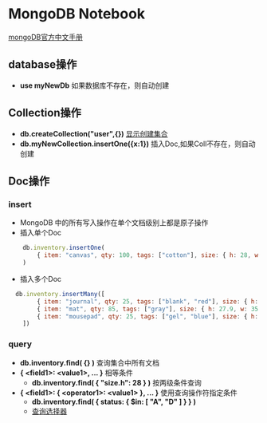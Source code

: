# MongoDB Notebook

[mongoDB官方中文手册](https://docs.mongoing.com/)

## database操作

+ **use myNewDb** 如果数据库不存在，则自动创建

## Collection操作

+ **db.createCollection("user",{})**  [显示创建集合](https://www.mongodb.com/zh-cn/docs/manual/reference/method/db.createCollection/#mongodb-method-db.createCollection)
+ **db.myNewCollection.insertOne({x:1})** 插入Doc,如果Coll不存在，则自动创建

## Doc操作

### insert

+ MongoDB 中的所有写入操作在单个文档级别上都是原子操作
+ 插入单个Doc
  
```javascript
    db.inventory.insertOne(
        { item: "canvas", qty: 100, tags: ["cotton"], size: { h: 28, w: 35.5, uom: "cm" } }
    )
```

+ 插入多个Doc

```javascript
  db.inventory.insertMany([
        { item: "journal", qty: 25, tags: ["blank", "red"], size: { h: 14, w: 21, uom: "cm" } },
        { item: "mat", qty: 85, tags: ["gray"], size: { h: 27.9, w: 35.5, uom: "cm" } },
        { item: "mousepad", qty: 25, tags: ["gel", "blue"], size: { h: 19, w: 22.85, uom: "cm" } }
    ])
```

### query

+ **db.inventory.find( {} )** 查询集合中所有文档
+ **{ \<field1>: \<value1>, ... }** 相等条件
  + **db.inventory.find( { "size.h": 28 } )**  按两级条件查询
+ **{ \<field1>: { \<operator1>: \<value1> }, ... }** 使用查询操作符指定条件
  + **db.inventory.find( { status: { $in: [ "A", "D" ] } } )**
  + [查询选择器](https://www.mongodb.com/zh-cn/docs/manual/reference/operator/query/#std-label-query-selectors)
